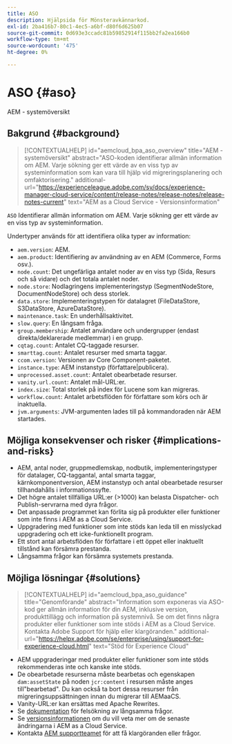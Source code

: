 ```yaml
---
title: ASO
description: Hjälpsida för Mönsteravkännarkod.
exl-id: 2ba416b7-80c1-4ec5-a6bf-d80f6d625b07
source-git-commit: 0d693e3ccadc81b59852914f115bb2fa2ea166b0
workflow-type: tm+mt
source-wordcount: '475'
ht-degree: 0%

---
```


# ASO {#aso}

AEM - systemöversikt

## Bakgrund {#background}

>[!CONTEXTUALHELP]
>id="aemcloud_bpa_aso_overview"
>title="AEM - systemöversikt"
>abstract="ASO-koden identifierar allmän information om AEM. Varje sökning ger ett värde av en viss typ av systeminformation som kan vara till hjälp vid migreringsplanering och omfaktorisering."
>additional-url="https://experienceleague.adobe.com/sv/docs/experience-manager-cloud-service/content/release-notes/release-notes/release-notes-current" text="AEM as a Cloud Service - Versionsinformation"

`ASO` Identifierar allmän information om AEM. Varje sökning ger ett värde av en viss typ av systeminformation.

Undertyper används för att identifiera olika typer av information:

* `aem.version`: AEM.
* `aem.product`: Identifiering av användning av en AEM (Commerce, Forms osv.).
* `node.count`: Det ungefärliga antalet noder av en viss typ (Sida, Resurs och så vidare) och det totala antalet noder.
* `node.store`: Nodlagringens implementeringstyp (SegmentNodeStore, DocumentNodeStore) och dess storlek.
* `data.store`: Implementeringstypen för datalagret (FileDataStore, S3DataStore, AzureDataStore).
* `maintenance.task`: En underhållsaktivitet.
* `slow.query`: En långsam fråga.
* `group.membership`: Antalet användare och undergrupper (endast direkta/deklarerade medlemmar) i en grupp.
* `cqtag.count`: Antalet CQ-taggade resurser.
* `smarttag.count`: Antalet resurser med smarta taggar.
* `ccom.version`: Versionen av Core Component-paketet.
* `instance.type`: AEM instanstyp (författare|publicera).
* `unprocessed.asset.count`: Antalet obearbetade resurser.
* `vanity.url.count`: Antalet mål-URL:er.
* `index.size`: Total storlek på index för Lucene som kan migreras.
* `workflow.count`: Antalet arbetsflöden för författare som körs och är inaktuella.
* `jvm.arguments`: JVM-argumenten lades till på kommandoraden när AEM startades.

## Möjliga konsekvenser och risker {#implications-and-risks}

* AEM, antal noder, gruppmedlemskap, nodbutik, implementeringstyper för datalager, CQ-taggantal, antal smarta taggar, kärnkomponentversion, AEM instanstyp och antal obearbetade resurser tillhandahålls i informationssyfte.
* Det högre antalet tillfälliga URL:er (>1000) kan belasta Dispatcher- och Publish-servrarna med dyra frågor.
* Det anpassade programmet kan förlita sig på produkter eller funktioner som inte finns i AEM as a Cloud Service.
* Uppgradering med funktioner som inte stöds kan leda till en misslyckad uppgradering och ett icke-funktionellt program.
* Ett stort antal arbetsflöden för författare i ett öppet eller inaktuellt tillstånd kan försämra prestanda.
* Långsamma frågor kan försämra systemets prestanda.

## Möjliga lösningar {#solutions}

>[!CONTEXTUALHELP]
>id="aemcloud_bpa_aso_guidance"
>title="Genomförande"
>abstract="Information som exponeras via ASO-kod ger allmän information för din AEM, inklusive version, produkttillägg och information på systemnivå. Se om det finns några produkter eller funktioner som inte stöds i AEM as a Cloud Service. Kontakta Adobe Support för hjälp eller klargöranden."
>additional-url="https://helpx.adobe.com/se/enterprise/using/support-for-experience-cloud.html" text="Stöd för Experience Cloud"

* AEM uppgraderingar med produkter eller funktioner som inte stöds rekommenderas inte och kanske inte stöds.
* De obearbetade resurserna måste bearbetas och egenskapen `dam:assetState` på noden `jcr:content` i resursen måste anges till&quot;bearbetad&quot;. Du kan också ta bort dessa resurser från migreringsuppsättningen innan du migrerar till AEMaaCS.
* Vanity-URL:er kan ersättas med Apache Rewrites.
* Se [dokumentation](https://experienceleague.adobe.com/sv/docs/experience-manager-65/content/implementing/developing/bestpractices/troubleshooting-slow-queries) för felsökning av långsamma frågor.
* Se [versionsinformationen](https://experienceleague.adobe.com/sv/docs/experience-manager-cloud-service/content/release-notes/release-notes/release-notes-current) om du vill veta mer om de senaste ändringarna i AEM as a Cloud Service.
* Kontakta [AEM supportteamet](https://helpx.adobe.com/se/enterprise/using/support-for-experience-cloud.html) för att få klargöranden eller frågor.
